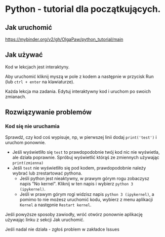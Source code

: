 # Python - tutorial dla początkujących.

## Jak uruchomić

https://mybinder.org/v2/gh/OlgaPaw/python_tutorial/main

## Jak używać

Kod w lekcjach jest interaktyny. 

Aby uruchomić kliknij myszą w pole z kodem a następnie w przycisk Run (lub `ctrl + enter` na klawiaturze).

Każda lekcja ma zadania. Edytuj interaktywny kod i uruchom po swoich zmianach.

## Rozwiązywanie problemów

### Kod się nie uruchamia

Sprawdź, czy kod coś wypisuje, np, w pierwszej linii dodaj `print('test')` i uruchom ponownie. 
- Jeśli wyświetliło się `test` to prawdopodobnie twój kod nic nie wyświetla, ale działa poprawnie. Spróbuj wyświetlić którąś ze zmiennych używając `print(zmienna)`
- Jeśli `test` nie wyświetliło się pod kodem, prawdopodobnie należy wybrać lub zrestartować pythona.
    - Jeśli python jest nieaktywny, w prawym górym rogu zobaczysz napis "No kernel". Kliknij w ten napis i wybierz `python 3 (ipykernel)`.
    - Jeśli w prawym górym rogi widzisz napis  `python 3 (ipykernel)`, a pomimo to nie możesz uruchomić kodu, wybierz z menu aplikacji `Kernel` a następnie `Restart kernel`.

Jeśli powyższe sposoby zawiodły, wróć otwórz ponownie aplikację używając linku z sekcji Jak uruchomić.

Jeśli nadal nie działa - zgłoś problem w zakładce Issues
